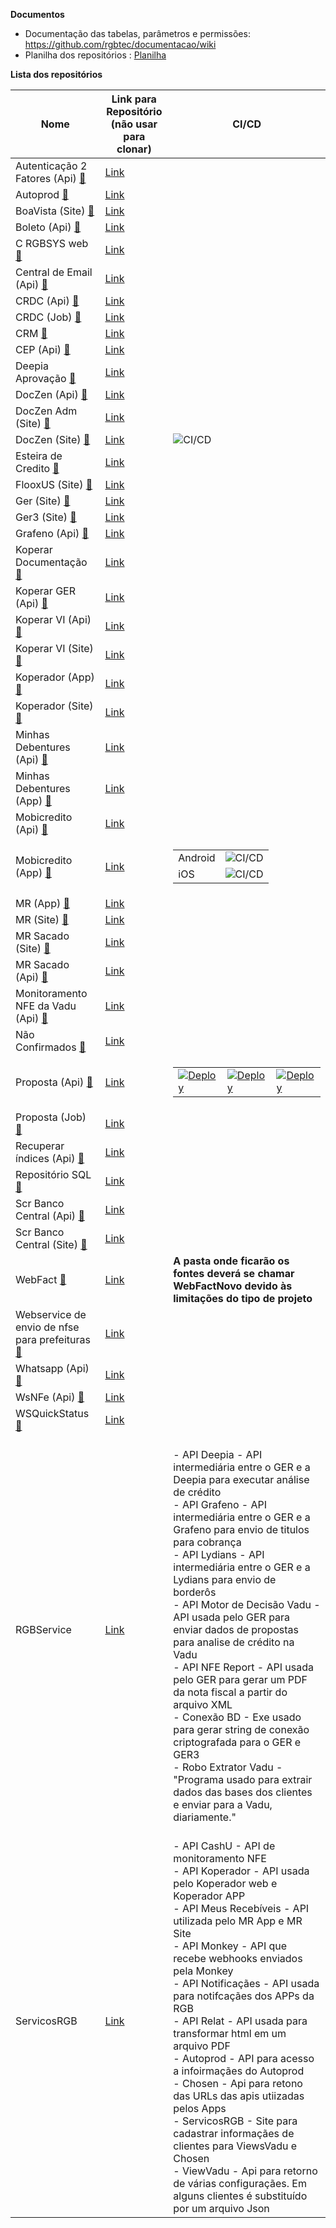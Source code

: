 **Documentos**
- Documentação das tabelas, parâmetros e permissões: https://github.com/rgbtec/documentacao/wiki
- Planilha dos repositórios : [Planilha](https://edsonrgbsyscom.sharepoint.com/:x:/g/ESNKvhUfGXBCsp5JftJO8uwB1VS3mznc9XyJkUdb1Aqdow?e=6wrgvy)

**Lista dos repositórios** 

|Nome|Link para Repositório <br> (não usar para clonar)|CI/CD|
|----|--------------------------------------------|-----|
|Autenticação 2 Fatores (Api) [:speech_balloon:](## "Api intermediária para autenticação em 2 fatores")|[Link](https://github.com/rgbtec/autenticacaodoisfatores-api)|
|Autoprod [:speech_balloon:](## "Site Autoprod")|[Link](https://github.com/rgbtec/autoprod-site)|
|BoaVista (Site) [:speech_balloon:](## "???")|[Link](https://github.com/rgbtec/boavista-site)|
|Boleto (Api) [:speech_balloon:](## "API usada para gerar boletos de diversos bancos")|[Link](https://github.com/rgbtec/boleto-api)|
|C RGBSYS web [:speech_balloon:](## "Testes automatizados do GER")|[Link](https://github.com/rgbtec/ger-testesautomatizados)|
|Central de Email (Api) [:speech_balloon:](## "Api intermediária para envio de emails")|[Link](https://github.com/rgbtec/centralemail-api)|
|CRDC (Api) [:speech_balloon:](## "Api intermediária para acesso ao CRDC")|[Link](https://github.com/rgbtec/crdc-api)|
|CRDC (Job) [:speech_balloon:](## "Job para consulta ao CRDC")|[Link](https://github.com/rgbtec/crdc-job)|
|CRM [:speech_balloon:](## "API usada por sistemas de terceiros para gravar ou consultar a base do GER")|[Link](https://github.com/rgbtec/crmrgb-api)|
|CEP (Api) [:speech_balloon:](## "Api intermediária para consulta de ceps")|[Link](https://github.com/rgbtec/cep-api)|
|Deepia Aprovação [:speech_balloon:](## "API intermediária entre o GER e a Deepia para análise de propostas")|[Link](https://github.com/rgbtec/deepiaaprovacao-api)|
|DocZen (Api) [:speech_balloon:](## "API usada pelo Site doczen_web")|[Link](https://github.com/rgbtec/doczen-api)|
|DocZen Adm (Site) [:speech_balloon:](## "Site de documentação das APIs da RGB")|[Link](https://github.com/rgbtec/doczenadmin-site)|
|DocZen (Site) [:speech_balloon:](## "Site com a documentação das apis")|[Link](https://github.com/rgbtec/doczen-site)|![CI/CD](https://github.com/rgbtec/doczen-site/workflows/CI/CD/badge.svg)|
|Esteira de Credito [:speech_balloon:](## "Rotina de análise de crédito para aprovação ou reprovação de títulos em propostas")|[Link](https://github.com/rgbtec/esteiracredito-job)|
|FlooxUS (Site) [:speech_balloon:](## "Site que permite o sacado acessar informaçães no sistema")|[Link](https://github.com/rgbtec/flooxus-site)|
|Ger (Site) [:speech_balloon:](## "Sistema para gerenciamento de recebíveis")|[Link](https://github.com/rgbtec/ger-site)|
|Ger3 (Site) [:speech_balloon:](## "Sistema complementar do GER")|[Link](https://github.com/rgbtec/ger3-site)|
|Grafeno (Api) [:speech_balloon:](## "Lib usada por projetos que acessam a Grafeno")|[Link](https://github.com/rgbtec/grafenocliente-api)|
|Koperar Documentação [:speech_balloon:](## "Documentação do sistema Koperar")|[Link](https://github.com/rgbtec/koperar-docs)|
|Koperar GER (Api) [:speech_balloon:](## "API usada pelo Site Koperar")|[Link](https://github.com/rgbtec/koperarger-api)|
|Koperar VI (Api) [:speech_balloon:](## "API usada por sistemas de terceiros para acessar o sistema Koperar")|[Link](https://github.com/rgbtec/koperarvi-api)|
|Koperar VI (Site) [:speech_balloon:](## "sistema KOPERAR para gerenciar todas as informaçães de valores a identificar (VI) e conciliação de recebiveis - VI= Valores a Identificar")|[Link](https://github.com/rgbtec/koperarvi-site)|
|Koperador (App) [:speech_balloon:](## "APP para que os Agentes das empresas, não os clientes, são os cooperadores, acessem informaçães do sistema GER")|[Link](https://github.com/rgbtec/koperador_app)|
|Koperador (Site) [:speech_balloon:](## "Site para que os Agentes das empresas, não os clientes, são os cooperadores, acessem informaçães do sistema GER")|[Link](https://github.com/rgbtec/koperador_site)|
|Minhas Debentures (Api) [:speech_balloon:](## "Api que autentica o credor e permite consultar os dados dos debenturistas")|[Link](https://github.com/rgbtec/debenturista-api)|
|Minhas Debentures (App) [:speech_balloon:](## "App voltado para o debenturista")|[Link](https://github.com/rgbtec/debenturista-app)|
|Mobicredito (Api) [:speech_balloon:](## "Api para atender o App Mobicredito")|[Link](https://github.com/rgbtec/mobicredito-api)|
|Mobicredito (App) [:speech_balloon:](## "")|[Link](https://github.com/rgbtec/mobicredito-app)|<table> <tbody>  <tr>  <td>Android</td>  <td>![CI/CD](https://build.appcenter.ms/v0.1/apps/813c5869-9e83-472c-98aa-82a5bb43481d/branches/main/badge)</td>  </tr>  <tr>  <td>iOS</td>  <td>![CI/CD](https://build.appcenter.ms/v0.1/apps/bff4aef2-8f78-492f-bdda-69546f65400d/branches/main/badge)</td>  </tr>  </tbody>  </table>|
|MR (App) [:speech_balloon:](## "App que permite ao cedente consultar informaçães dele no sistema GER")|[Link](https://github.com/rgbtec/meusrecebiveis-app)|
|MR (Site) [:speech_balloon:](## "Site usado pelos cedentes para gravar e consultar informaçães do GER. Nova versão do Webfact")|[Link](https://github.com/rgbtec/meusrecebiveis-site)|
|MR Sacado (Site) [:speech_balloon:](## "Site para os sacados acessarem informaçães no GER")|[Link](https://github.com/rgbtec/mrsacado-site)|
|MR Sacado (Api) [:speech_balloon:](## "API usada pelo MR Sacado para acessar as informaçães")|[Link](https://github.com/rgbtec/mrsacado-api)|
|Monitoramento NFE da Vadu (Api) [:speech_balloon:](## "API usada para receber informaçães da Vadu referentes à moniotramento de NFE")|[Link](https://github.com/rgbtec/monitoramentonfevadu-api)|
|Não Confirmados [:speech_balloon:](## "Projeto específico que foi feito pela RGB de consulta de log de confirmação Para o cliente Lavoro")|[Link](https://github.com/rgbtec/naoconfirmados-site)|
|Proposta (Api) [:speech_balloon:](## "API usada pelo GER para importação de arquivos para criação de propostas")|[Link](https://github.com/rgbtec/proposta-api)|<table><tr><td>[![Deploy](https://github.com/rgbtec/proposta-api/actions/workflows/deploy.yml/badge.svg?branch=develop)](https://github.com/rgbtec/proposta-api/actions/workflows/deploy.yml)</td><td>[![Deploy](https://github.com/rgbtec/proposta-api/actions/workflows/deploy.yml/badge.svg?branch=release)](https://github.com/rgbtec/proposta-api/actions/workflows/deploy.yml)</td><td>[![Deploy](https://github.com/rgbtec/proposta-api/actions/workflows/deploy.yml/badge.svg?branch=main)](https://github.com/rgbtec/proposta-api/actions/workflows/deploy.yml)</td></tr></table>
|Proposta (Job) [:speech_balloon:](## "Job usado pelo GER em conjunto com a API Proposta para importação de arquivos para criação de propostas")|[Link](https://github.com/rgbtec/proposta-job)|
|Recuperar índices (Api)  [:speech_balloon:](## "Api que busca índices em api ou site de terceiros")|[Link](https://github.com/rgbtec/recuperaindices-api)|
|Repositório SQL [:speech_balloon:](## "Scripts de atualização de objetos da base e funçães e stored procedures")|[Link](https://github.com/rgbtec/sqlrepositorio)|
|Scr Banco Central (Api) [:speech_balloon:](## "Api que autentica o o usuário e permite a administração dos dados de clientes, usuários dos clientes e consultas a api Scr do Banco Central")|[Link](https://github.com/rgbtec/scrbancocentral-api)|
|Scr Banco Central (Site) [:speech_balloon:](## "Site para acesso à api Scr do Banco Central")|[Link](https://github.com/rgbtec/scrbancocentral-site)|
|WebFact [:speech_balloon:](## "Site usado pelos cedentes para gravar e consultar informaçães no GER. Foi substituido pelos Meus Recebíveis")|[Link](https://github.com/rgbtec/webfact-site)|**A pasta onde ficarão os fontes deverá se chamar WebFactNovo devido às limitações do tipo de projeto**|
|Webservice de envio de nfse para prefeituras [:speech_balloon:](## "Webservice de envio de nfse para prefeituras")|[Link](https://github.com/rgbtec/wsnfe-api)|
|Whatsapp (Api) [:speech_balloon:](## "Api intermediária para envio de mensagens pelo WhatsApp para diversos provedores")|[Link](https://github.com/rgbtec/whatsappclient-api)|
|WsNFe (Api) [:speech_balloon:](## "Monitor de notas ficais")|[Link](https://github.com/rgbtec/wsnfse-api)|
|WSQuickStatus [:speech_balloon:](## "Webservice para receber assinaturas feitas via Quicksoft")|[Link](https://github.com/rgbtec/quickstatus-api)|
|RGBService|[Link](https://github.com/rgbtec/rgbservice)|<br> - API Deepia - API intermediária entre o GER e a Deepia para executar análise de crédito<br> - API Grafeno - API intermediária entre o GER e a Grafeno para envio de titulos para cobrança<br> - API Lydians - API intermediária entre o GER e a Lydians para envio de borderôs<br> - API Motor de Decisão Vadu - API usada pelo GER para enviar dados de propostas para analise de crédito na Vadu<br> - API NFE Report - API usada pelo GER para gerar um PDF da nota fiscal a partir do arquivo XML<br> - Conexão BD - Exe usado para gerar string de conexão criptografada para o GER e GER3<br> - Robo Extrator Vadu - "Programa usado para extrair dados das bases dos clientes e enviar para a Vadu, diariamente."|
|ServicosRGB|[Link](https://github.com/rgbtec/servicosrgb)|<br> - API CashU - API de monitoramento NFE<br> - API Koperador - API usada pelo Koperador web e Koperador APP<br> - API Meus Recebíveis - API utilizada pelo MR App e MR Site<br> - API Monkey - API que recebe webhooks enviados pela Monkey<br> - API Notificaçães - API usada para notifcaçães dos APPs da RGB<br> - API Relat - API usada para transformar html em um arquivo PDF<br> - Autoprod - API para acesso a infoirmaçães do Autoprod<br> - Chosen - Api para retono das URLs das apis utiizadas pelos Apps<br> - ServicosRGB - Site para cadastrar informaçães de clientes para ViewsVadu e Chosen<br> - ViewVadu - Api para retorno de várias configuraçães. Em alguns clientes é substituído por um arquivo Json|
